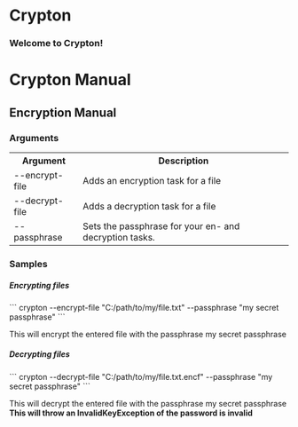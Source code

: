 # Crypton
<h3>Welcome to Crypton!</h3>

<h1>Crypton Manual</h1>
<h2>Encryption Manual</h2>
<h3>Arguments</h3>

<table>
  <tr>
    <th>Argument</th>
    <th>Description</th>
  </tr>
  <tr>
    <td>--encrypt-file</td>
    <td>Adds an encryption task for a file</td>
  </tr>
  <tr>
    <td>--decrypt-file</td>
    <td>Adds a decryption task for a file</td>
  </tr>
  <tr>
    <td>--passphrase</td>
    <td>Sets the passphrase for your en- and decryption tasks.</td>
  </tr>
</table>

<h3>Samples</h3>
<h5>Encrypting files</h5>
```
crypton --encrypt-file "C:/path/to/my/file.txt" --passphrase "my secret passphrase"
```
<p>This will encrypt the entered file with the passphrase my secret passphrase</p>
<h5>Decrypting files</h5>
```
crypton --decrypt-file "C:/path/to/my/file.txt.encf" --passphrase "my secret passphrase"
```
<p>
This will decrypt the entered file with the passphrase my secret passphrase
  <b>This will throw an InvalidKeyException of the password is invalid</b>
</p>
